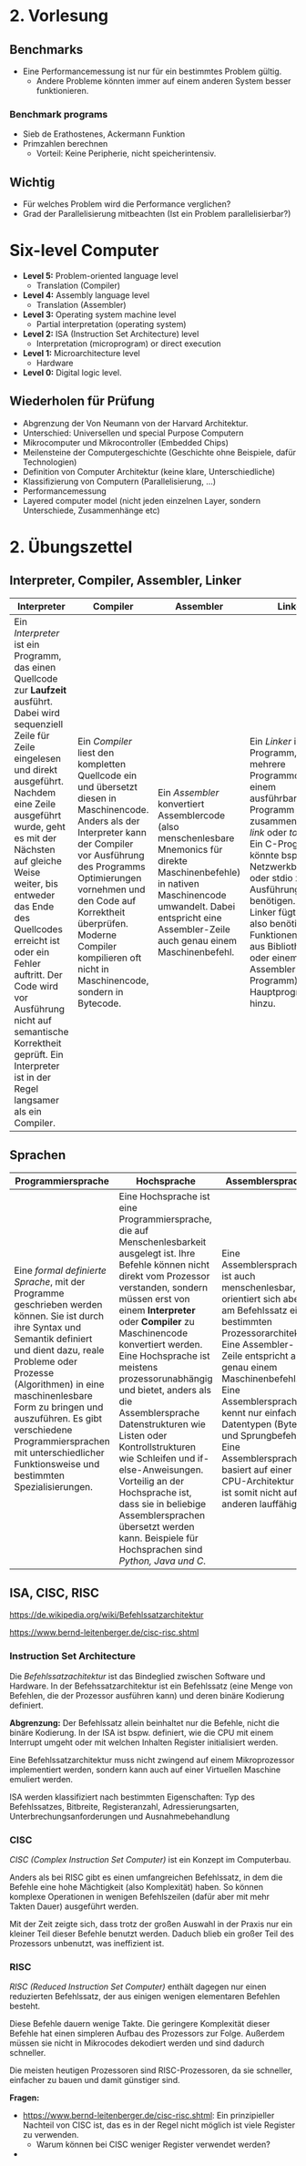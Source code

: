 # 2. Vorlesung

## Benchmarks

- Eine Performancemessung ist nur für ein bestimmtes Problem gültig.
  - Andere Probleme könnten immer auf einem anderen System besser funktionieren.

### Benchmark programs

- Sieb de Erathostenes, Ackermann Funktion
- Primzahlen berechnen
  - Vorteil: Keine Peripherie, nicht speicherintensiv.

## Wichtig

- Für welches Problem wird die Performance verglichen?
- Grad der Parallelisierung mitbeachten (Ist ein Problem parallelisierbar?)



# Six-level Computer

- **Level 5:** Problem-oriented language level
  - Translation (Compiler)
- **Level 4:** Assembly language level
  - Translation (Assembler)
- **Level 3:** Operating system machine level
  - Partial interpretation (operating system)
- **Level 2:** ISA (Instruction Set Architecture) level
  - Interpretation (microprogram) or direct execution
- **Level 1:** Microarchitecture level
  - Hardware
- **Level 0:** Digital logic level.

## Wiederholen für Prüfung

- Abgrenzung der Von Neumann von der Harvard Architektur.
- Unterschied: Universellen und special Purpose Computern
- Mikrocomputer und Mikrocontroller (Embedded Chips)
- Meilensteine der Computergeschichte (Geschichte ohne Beispiele, dafür Technologien)
- Definition von Computer Architektur (keine klare, Unterschiedliche)
- Klassifizierung von Computern (Parallelisierung, ...)
- Performancemessung
- Layered computer model (nicht jeden einzelnen Layer, sondern Unterschiede, Zusammenhänge etc)

# 2. Übungszettel

## Interpreter, Compiler, Assembler, Linker

| Interpreter                                                  | Compiler                                                     | Assembler                                                    | Linker                                                       |
| ------------------------------------------------------------ | ------------------------------------------------------------ | ------------------------------------------------------------ | ------------------------------------------------------------ |
| Ein *Interpreter* ist ein Programm, das einen Quellcode zur **Laufzeit** ausführt. Dabei wird sequenziell Zeile für Zeile eingelesen und direkt ausgeführt. Nachdem eine Zeile ausgeführt wurde, geht es mit der Nächsten auf gleiche Weise weiter, bis entweder das Ende des Quellcodes erreicht ist oder ein Fehler auftritt. Der Code wird vor Ausführung nicht auf semantische Korrektheit geprüft. Ein Interpreter ist in der Regel langsamer als ein Compiler. | Ein *Compiler* liest den kompletten Quellcode ein und übersetzt diesen in Maschinencode. Anders als der Interpreter kann der Compiler vor Ausführung des Programms Optimierungen vornehmen und den Code auf Korrektheit überprüfen. Moderne Compiler kompilieren oft nicht in Maschinencode, sondern in Bytecode. | Ein *Assembler* konvertiert Assemblercode (also menschenlesbare Mnemonics für direkte Maschinenbefehle) in nativen Maschinencode umwandelt. Dabei entspricht eine Assembler-Zeile auch genau einem Maschinenbefehl. | Ein *Linker* ist ein Programm, das mehrere Programmodule zu einem ausführbaren Programm zusammenstellt (*to link* oder *to bind*). Ein C-Programm könnte bspw. die Netzwerkbibliothek oder stdio zur Ausführung benötigen. Der Linker fügt nun also benötigte Funktionen  (z.B. aus Bibliotheken oder einem Assembler-Programm) zum Hauptprogramm hinzu. |

## Sprachen

| Programmiersprache                                           | Hochsprache                                                  | Assemblersprache                                             |
| ------------------------------------------------------------ | ------------------------------------------------------------ | ------------------------------------------------------------ |
| Eine *formal definierte Sprache*, mit der Programme geschrieben werden können. Sie ist durch ihre Syntax und Semantik definiert und dient dazu, reale Probleme oder Prozesse (Algorithmen) in eine maschinenlesbare Form zu bringen und auszuführen. Es gibt verschiedene Programmiersprachen mit unterschiedlicher Funktionsweise und bestimmten Spezialisierungen. | Eine Hochsprache ist eine Programmiersprache, die auf Menschenlesbarkeit ausgelegt ist. Ihre Befehle können nicht direkt vom Prozessor verstanden, sondern müssen erst von einem **Interpreter** oder **Compiler** zu Maschinencode konvertiert werden. Eine Hochsprache ist meistens prozessorunabhängig und bietet, anders als die Assemblersprache Datenstrukturen wie Listen oder Kontrollstrukturen wie Schleifen und if-else-Anweisungen. Vorteilig an der Hochsprache ist, dass sie in beliebige Assemblersprachen übersetzt werden kann. Beispiele für Hochsprachen sind *Python, Java und C*. | Eine Assemblersprache ist auch menschenlesbar, orientiert sich aber am Befehlssatz einer bestimmten Prozessorarchitektur. Eine Assembler-Zeile entspricht auch genau einem Maschinenbefehl. Eine Assemblersprache kennt nur einfache Datentypen (Bytes) und Sprungbefehle. Eine Assemblersprache basiert auf einer CPU-Architektur und ist somit nicht auf anderen lauffähig. |

## ISA, CISC, RISC

https://de.wikipedia.org/wiki/Befehlssatzarchitektur  

https://www.bernd-leitenberger.de/cisc-risc.shtml

### Instruction Set Architecture

Die *Befehlssatzachitektur* ist das Bindeglied zwischen Software und Hardware. In der Befehssatzarchitektur ist ein Befehlssatz (eine Menge von Befehlen, die der Prozessor ausführen kann) und deren binäre Kodierung definiert. 

**Abgrenzung:** Der Befehlssatz allein beinhaltet nur die Befehle, nicht die binäre Kodierung. In der ISA ist bspw. definiert, wie die CPU mit einem Interrupt umgeht oder mit welchen Inhalten Register initialisiert werden. 

Eine Befehlssatzarchitektur muss nicht zwingend auf einem Mikroprozessor implementiert werden, sondern kann auch auf einer Virtuellen Maschine emuliert werden. 

ISA werden klassifiziert nach bestimmten Eigenschaften: Typ des Befehlssatzes, Bitbreite, Registeranzahl, Adressierungsarten, Unterbrechungsanforderungen und Ausnahmebehandlung

### CISC

*CISC (Complex Instruction Set Computer)* ist ein Konzept im Computerbau. 

Anders als bei RISC gibt es einen umfangreichen Befehlssatz, in dem die Befehle eine hohe Mächtigkeit (also Komplexität) haben. So können komplexe Operationen in wenigen Befehlszeilen (dafür aber mit mehr Takten Dauer) ausgeführt werden. 

Mit der Zeit zeigte sich, dass trotz der großen Auswahl in der Praxis nur ein kleiner Teil dieser Befehle benutzt werden. Daduch blieb ein großer Teil des Prozessors unbenutzt, was ineffizient ist.  

### RISC

*RISC (Reduced Instruction Set Computer)* enthält dagegen nur einen reduzierten Befehlssatz, der aus einigen wenigen elementaren Befehlen besteht. 

Diese Befehle dauern wenige Takte. Die geringere Komplexität dieser Befehle hat einen simpleren Aufbau des Prozessors zur Folge. Außerdem müssen sie nicht in Mikrocodes dekodiert werden und sind dadurch schneller.

Die meisten heutigen Prozessoren sind RISC-Prozessoren, da sie schneller, einfacher zu bauen und damit günstiger sind.



 **Fragen:**

- https://www.bernd-leitenberger.de/cisc-risc.shtml: Ein prinzipieller Nachteil von CISC ist, das es in der Regel nicht möglich ist  viele Register zu verwenden. 
  - Warum können bei CISC weniger Register verwendet werden?
- 